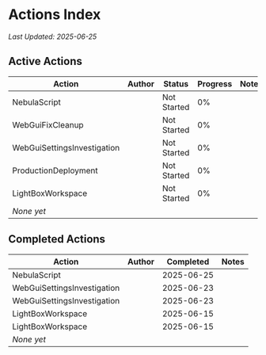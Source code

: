 # Actions Index

*Last Updated: 2025-06-25*

## Active Actions

| Action | Author | Status | Progress | Notes |
|--------|--------|--------|----------|-------|
| NebulaScript | | Not Started | 0% | |
| WebGuiFixCleanup | | Not Started | 0% | |
| WebGuiSettingsInvestigation | | Not Started | 0% | |
| ProductionDeployment | | Not Started | 0% | |
| LightBoxWorkspace | | Not Started | 0% | |
| *None yet* | | | | |

## Completed Actions  

| Action | Author | Completed | Notes |
|--------|--------|-----------|-------|
| NebulaScript | | 2025-06-25 | |
| WebGuiSettingsInvestigation | | 2025-06-23 | |
| WebGuiSettingsInvestigation | | 2025-06-23 | |
| LightBoxWorkspace | | 2025-06-15 | |
| LightBoxWorkspace | | 2025-06-15 | |
| *None yet* | | | |
